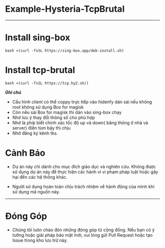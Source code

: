 # Example-Hysteria-TcpBrutal
---
# Install sing-box
```
bash <(curl -fsSL https://sing-box.app/deb-install.sh)
```
# Install tcp-brutal
```
bash <(curl -fsSL https://tcp.hy2.sh/)
```
***Ghi chú***
+ Cấu hình client có thể coppy trực tiếp vào hidenfy dán sài nếu không root không sử dụng Box for magisk
+ Còn nếu sài Box for magisk thì dán vào sing-box chạy
+ Nhớ lưu ý thay đổi thông số cho phù hợp
+ Nhớ là phải biết chính xác tốc độ up và down( băng thông ở nhà và server) điền tùm bậy thì chịu
+ Nhớ đăng ký kênh tks.
  
# Cảnh Báo
* Dự án này chỉ dành cho mục đích giáo dục và nghiên cứu. Không được sử dụng dự án này để thực hiện các hành vi vi phạm pháp luật hoặc gây hại đến các hệ thống khác.

* Người sử dụng hoàn toàn chịu trách nhiệm về hành động của mình khi sử dụng mã nguồn này.
---
# Đóng Góp

* Chúng tôi luôn chào đón những đóng góp từ cộng đồng. Nếu bạn có ý tưởng hoặc giải pháp bảo mật mới, vui lòng gửi Pull Request hoặc tạo Issue trong kho lưu trữ này.
